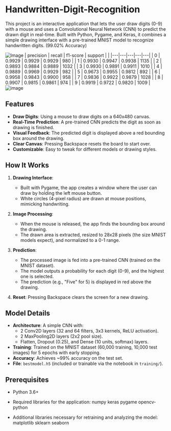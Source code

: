 # Handwritten-Digit-Recognition

This project is an interactive application that lets the user draw digits (0-9) with a mouse and uses a Convolutional Neural Network (CNN) to predict the drawn digit in real-time. Built with Python, Pygame, and Keras, it combines a simple drawing interface with a pre-trained MNIST model to recognize handwritten digits. (99.02% Accuracy)


<p align="center">
   
![Image](https://github.com/user-attachments/assets/275cf419-fc5b-447e-b435-f44e4980f11f)
| precision | recall | f1-score | support |  |
|---|---|---|---|---|
| 0 | 0.9929 | 0.9929 | 0.9929 | 980 |
| 1 | 0.9930 | 0.9947 | 0.9938 | 1135 |
| 2 | 0.9893 | 0.9884 | 0.9889 | 1032 |
| 3 | 0.9930 | 0.9891 | 0.9911 | 1010 |
| 4 | 0.9889 | 0.9969 | 0.9929 | 982 |
| 5 | 0.9673 | 0.9955 | 0.9812 | 892 |
| 6 | 0.9958 | 0.9843 | 0.9900 | 958 |
| 7 | 0.9836 | 0.9922 | 0.9879 | 1028 |
| 8 | 0.9907 | 0.9815 | 0.9861 | 974 |
| 9 | 0.9919 | 0.9722 | 0.9820 | 1009 |
![image](https://github.com/user-attachments/assets/d6427a7e-0138-44cb-b626-2de220037930)

</p>


## Features
- **Draw Digits**: Using a mouse to draw digits on a 640x480 canvas.
- **Real-Time Prediction**: A pre-trained CNN predicts the digit as soon as drawing is finished.
- **Visual Feedback**: The predicted digit is displayed above a red bounding box around the drawing.
- **Clear Canvas**: Pressing Backspace resets the board to start over.
- **Customizable**: Easy to tweak for different models or drawing styles.

## How It Works
1. **Drawing Interface**: 
   - Built with Pygame, the app creates a window where the user can draw by holding the left mouse button.
   - White circles (4-pixel radius) are drawn at mouse positions, mimicking handwriting.

2. **Image Processing**:
   - When the mouse is released, the app finds the bounding box around the drawing.
   - The drawn area is extracted, resized to 28x28 pixels (the size MNIST models expect), and normalized to a 0-1 range.

3. **Prediction**:
   - The processed image is fed into a pre-trained CNN (trained on the MNIST dataset).
   - The model outputs a probability for each digit (0-9), and the highest one is selected.
   - The prediction (e.g., "Five" for 5) is displayed in red above the drawing.

4. **Reset**: Pressing Backspace clears the screen for a new drawing.

## Model Details
- **Architecture**: A simple CNN with:
  - 2 Conv2D layers (32 and 64 filters, 3x3 kernels, ReLU activation).
  - 2 MaxPooling2D layers (2x2 pool size).
  - Flatten, Dropout (0.25), and Dense (10 units, softmax) layers.
- **Training**: Trained on the MNIST dataset (60,000 training, 10,000 test images) for 5 epochs with early stopping.
- **Accuracy**: Achieves ~99% accuracy on the test set.
- **File**: `bestmodel.h5` (included or trainable via the notebook in `training/`).

## Prerequisites
- Python 3.6+
- Required libraries for the application:
  numpy
  keras
  pygame
  opencv-python

- Additional libraries necessary for retraining and analyzing the model:
  matplotlib
  sklearn
  seaborn

